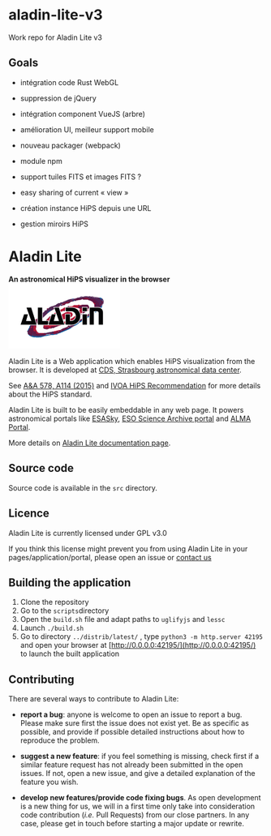 # aladin-lite-v3

Work repo for Aladin Lite v3

## Goals

- intégration code Rust WebGL

- suppression de jQuery

- intégration component VueJS (arbre)

- amélioration UI, meilleur support mobile

-  nouveau packager (webpack)

- module npm

- support tuiles FITS et images FITS ?

- easy sharing of current « view » 

- création instance  HiPS depuis une URL

- gestion miroirs  HiPS


# Aladin Lite
**An astronomical HiPS visualizer in the browser** <img src="aladin-logo.png" alt="Aladin Lite logo" width="220">

Aladin Lite is a Web application which enables HiPS visualization from the browser. It is developed at [CDS, Strasbourg astronomical data center](http://cds.unistra.fr/).

See [A&A 578, A114 (2015)](https://arxiv.org/abs/1505.02291) and [IVOA HiPS Recommendation](http://ivoa.net/documents/HiPS/index.html) for more details about the HiPS standard.

Aladin Lite is built to be easily embeddable in any web page. It powers astronomical portals like [ESASky](https://almascience.eso.org/asax/), [ESO Science Archive portal](http://archive.eso.org/scienceportal/) and [ALMA Portal](https://almascience.eso.org/asax/).

More details on [Aladin Lite documentation page](http://aladin.u-strasbg.fr/AladinLite/doc/).

## Source code

Source code is available in the ``src`` directory.

## Licence

Aladin Lite is currently licensed under GPL v3.0

If you think this license might prevent you from using Aladin Lite in your pages/application/portal, please open an issue or [contact us](mailto:cds-question@unistra.fr)

## Building the application

1. Clone the repository
2. Go to the ``scripts``directory
3. Open the `build.sh` file and adapt paths to ``uglifyjs`` and ``lessc``
4. Launch ``./build.sh``
5. Go to directory ``../distrib/latest/`` , type ``python3 -m http.server 42195`` and open your browser at [http://0.0.0.0:42195/](http://0.0.0.0:42195/) to launch the built application


## Contributing

There are several ways to contribute to Aladin Lite:

- **report a bug**: anyone is welcome to open an issue to report a bug. Please make sure first the issue does not exist yet. Be as specific as possible, and provide if possible detailed instructions about how to reproduce the problem.

- **suggest a new feature**: if you feel something is missing, check first if a similar feature request has not already been submitted in the open issues. If not, open a new issue, and give a detailed explanation of the feature you wish.

- **develop new features/provide code fixing bugs**. As open development is a new thing for us, we will in a first time only take into consideration code contribution (_i.e._ Pull Requests) from our close partners.
In any case, please get in touch before starting a major update or rewrite.
